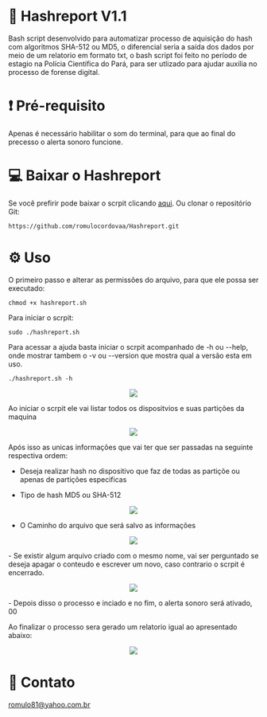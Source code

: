 # 🔎 Hashreport V1.1
Bash script desenvolvido para automatizar processo de aquisição do hash com algoritmos SHA-512 ou MD5, o diferencial seria a saída dos dados por meio de um relatorio em formato txt, o bash script foi feito no período de estagio na Polícia Científica do Pará, para ser utlizado para ajudar auxilia no processo de forense digital.

# ❗ Pré-requisito
Apenas é necessário habilitar o som do terminal, para que ao final do precesso o alerta sonoro funcione.

# 💻 Baixar o Hashreport
Se você prefirir pode baixar o scrpit clicando [aqui](https://downgit.github.io/#/home?url=https://github.com/romulocordovaa/Hashreport/blob/main/hashreport.sh). Ou  clonar o repositório Git:
```
https://github.com/romulocordovaa/Hashreport.git
```
# ⚙️ Uso
O primeiro passo e alterar as permissões do arquivo, para que ele possa ser executado:
```
chmod +x hashreport.sh
```
Para iniciar o scrpit:
```
sudo ./hashreport.sh
```
Para acessar a ajuda basta iniciar o scrpit acompanhado de -h ou --help, onde mostrar tambem o -v ou --version que mostra qual a versão esta em uso. 
```
./hashreport.sh -h
```
<p align="center">
  <img src="https://user-images.githubusercontent.com/92320996/183473171-0b6c83bf-209e-409f-8713-1c31f914e310.png" />
</p>
Ao iniciar o scrpit ele vai listar todos os dispositvios e suas partições da maquina

<p align="center">
  <img src="https://user-images.githubusercontent.com/92320996/184411111-c4b7c548-94ea-48a7-b727-a61fb8747131.png" />
</p>

Após isso as unicas informações que vai ter que ser passadas na seguinte respectiva ordem:
- Deseja realizar hash no dispositivo que faz de todas as partiçõe ou apenas de partições especificas

- Tipo de hash MD5 ou SHA-512
<p align="center">
  <img src="https://user-images.githubusercontent.com/92320996/184418193-e40f4301-fdcb-4217-a3b3-605984e0198b.png" />
</p>

- O Caminho do arquivo que será  salvo as informações
<p align="center">
  <img src="https://user-images.githubusercontent.com/92320996/184418189-65cf3ee6-f3f4-44ed-b7d5-5147f7deb8b6.png" />
</p>
- Se existir algum arquivo criado com o mesmo nome, vai ser perguntado se deseja apagar o conteudo e escrever um novo, caso contrario o scrpit é encerrado.
<p align="center">
  <img src="https://user-images.githubusercontent.com/92320996/184418179-b116de50-0e04-419a-8cbc-af4e25feb141.png" />
</p>
- Depois disso o processo e inciado e no fim, o alerta sonoro será ativado, 00

Ao finalizar o processo sera gerado um relatorio igual ao apresentado abaixo:
<p align="center">
  <img src="https://user-images.githubusercontent.com/92320996/183475682-4cbe01c4-95aa-49d9-907a-2afef78ef8eb.png" />
</p>

# 💬 Contato
romulo81@yahoo.com.br
